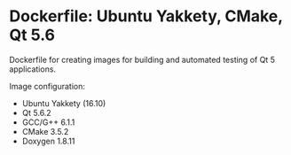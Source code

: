 # Dockerfile: Ubuntu Yakkety, CMake, Qt 5.6

Dockerfile for creating images for building and automated testing of Qt 5 applications.

Image configuration:
- Ubuntu Yakkety (16.10)
- Qt 5.6.2
- GCC/G++ 6.1.1
- CMake 3.5.2
- Doxygen 1.8.11
